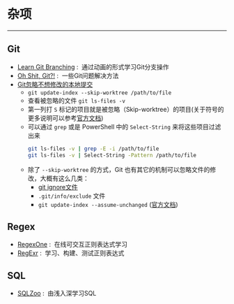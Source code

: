 # 杂项
---
## Git
- [Learn Git Branching](https://learngitbranching.js.org/?locale=zh_CN) :&nbsp; 通过动画的形式学习Git分支操作
- [Oh Shit, Git?!](https://ohshitgit.com/zh) :&nbsp; 一些Git问题解决方法
- [Git忽略不想修改的本地提交](https://mengqi92.github.io/posts/hide-files-from-git/)
  - `git update-index --skip-worktree /path/to/file`
  - 查看被忽略的文件 `git ls-files -v`
  - 第一列打 `S` 标记的项目就是被忽略（Skip-worktree）的项目(关于符号的更多说明可以参考[官方文档](https://git-scm.com/docs/git-ls-files))
  - 可以通过 `grep` 或是 PowerShell 中的 `Select-String` 来将这些项目过滤出来
    ``` bash
    git ls-files -v | grep -E -i /path/to/file
    git ls-files -v | Select-String -Pattern /path/to/file
    ```
  - 除了 `--skip-worktree` 的方式，Git 也有其它的机制可以忽略文件的修改，大概有这么几类：
    + [git ignore文件](https://git-scm.com/docs/gitignore)
    + `.git/info/exclude` 文件
    + `git update-index --assume-unchanged` ([官方文档](https://git-scm.com/docs/git-update-index))

## Regex
  - [RegexOne](https://regexone.com/) :&nbsp; 在线可交互正则表达式学习
  - [RegExr](https://regexr.com/) :&nbsp; 学习、构建、测试正则表达式

## SQL
  - [SQLZoo](https://sqlzoo.net/wiki/SQL_Tutorial/zh) :&nbsp; 由浅入深学习SQL
